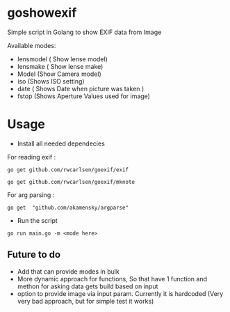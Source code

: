 # goshowexif
 Simple script in Golang to show EXIF data from Image


Available modes:
* lensmodel  ( Show lense model)
* lensmake ( Show lense make)
* Model (Show Camera model)
* iso (Shows ISO setting)
* date ( Shows Date when picture was taken )
* fstop (Shows Aperture Values used for image)



# Usage 

* Install all needed dependecies 

For reading exif : 

``` 
go get github.com/rwcarlsen/goexif/exif 
```

``` 
go get github.com/rwcarlsen/goexif/mknote 
```

For arg parsing : 

```
go get 	"github.com/akamensky/argparse"
```



* Run the script 


```
go run main.go -m <mode here>
```



##  Future to do 

* Add that can provide modes in bulk
* More dynamic approach for functions, So that have 1 function and methon for asking data gets build based on input 
* option to provide image via input param. Currently it is hardcoded (Very very bad approach, but for simple test it works) 